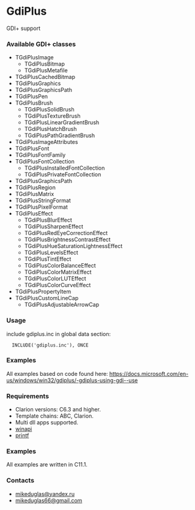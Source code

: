 # GdiPlus
GDI+ support


### Available GDI+ classes
- TGdiPlusImage
    - TGdiPlusBitmap
    - TGdiPlusMetafile
- TGdiPlusCachedBitmap
- TGdiPlusGraphics
- TGdiPlusGraphicsPath
- TGdiPlusPen
- TGdiPlusBrush
    - TGdiPlusSolidBrush
    - TGdiPlusTextureBrush
    - TGdiPlusLinearGradientBrush
    - TGdiPlusHatchBrush
    - TGdiPlusPathGradientBrush
- TGdiPlusImageAttributes
- TGdiPlusFont
- TGdiPlusFontFamily
- TGdiPlusFontCollection
    - TGdiPlusInstalledFontCollection
    - TGdiPlusPrivateFontCollection
- TGdiPlusGraphicsPath
- TGdiPlusRegion
- TGdiPlusMatrix
- TGdiPlusStringFormat
- TGdiPlusPixelFormat
- TGdiPlusEffect
    - TGdiPlusBlurEffect
    - TGdiPlusSharpenEffect
    - TGdiPlusRedEyeCorrectionEffect
    - TGdiPlusBrightnessContrastEffect
    - TGdiPlusHueSaturationLightnessEffect
    - TGdiPlusLevelsEffect
    - TGdiPlusTintEffect
    - TGdiPlusColorBalanceEffect
    - TGdiPlusColorMatrixEffect
    - TGdiPlusColorLUTEffect
    - TGdiPlusColorCurveEffect
- TGdiPlusPropertyItem
- TGdiPlusCustomLineCap
    - TGdiPlusAdjustableArrowCap

### Usage  
include gdiplus.inc in global data section:
```
  INCLUDE('gdiplus.inc'), ONCE
```

### Examples
All examples based on code found here:
https://docs.microsoft.com/en-us/windows/win32/gdiplus/-gdiplus-using-gdi--use


### Requirements
- Clarion versions: C6.3 and higher.
- Template chains: ABC, Clarion.
- Multi dll apps supported.
- [winapi](https://github.com/mikeduglas/winapi)
- [printf](https://github.com/mikeduglas/printf)


### Examples
All examples are written in C11.1.


### Contacts
- <mikeduglas@yandex.ru>
- <mikeduglas66@gmail.com>

